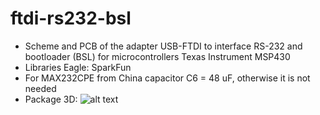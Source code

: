 # ftdi-rs232-bsl
+ Scheme and PCB of the adapter USB-FTDI to interface RS-232 and bootloader (BSL) for microcontrollers Texas Instrument MSP430
+ Libraries Eagle: SparkFun
+ For MAX232CPE from China capacitor С6 = 48 uF, otherwise it is not needed
+ Package 3D:
![alt text](https://github.com/GlendenCrunch/ftdi-rs232-bsl/blob/main/image/1.png)

